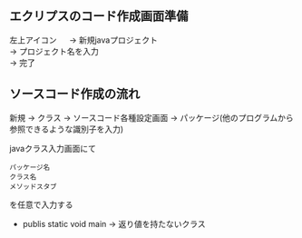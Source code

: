## エクリプスのコード作成画面準備
左上アイコン    　
→ 新規javaプロジェクト  
→ プロジェクト名を入力  
→ 完了

## ソースコード作成の流れ
新規
→ クラス
→ ソースコード各種設定画面
→ パッケージ(他のプログラムから参照できるような識別子を入力)


javaクラス入力画面にて

    パッケージ名
    クラス名
    メソッドスタブ

を任意で入力する

- publis static void main → 返り値を持たないクラス
